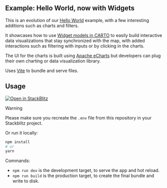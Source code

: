 ## Example: Hello World, now with Widgets

This is an evolution of our [Hello World](https://github.com/CartoDB/deck.gl-examples/tree/master/hello-world) example, with a few interesting additions such as charts and filters.

It showcases how to use [Widget models in CARTO](https://docs.carto.com/carto-for-developers/charts-and-widgets) to easily build interactive data visualizations that stay synchronized with the map, with added interactions such as filtering with inputs or by clicking in the charts.

The UI for the charts is built using [Apache eCharts](https://echarts.apache.org) but developers can plug their own charting or data visualization library.

Uses [Vite](https://vitejs.dev/) to bundle and serve files.

## Usage

[![Open in StackBlitz](https://developer.stackblitz.com/img/open_in_stackblitz.svg)](https://stackblitz.com/github/CartoDB/deck.gl-examples/tree/master/hello-world-with-widgets?file=index.ts)

> [!WARNING]
> Please make sure you recreate the `.env` file from this repository in your Stackblitz project.

Or run it locally:

```bash
npm install
# or
yarn
```

Commands:

- `npm run dev` is the development target, to serve the app and hot reload.
- `npm run build` is the production target, to create the final bundle and write to disk.
